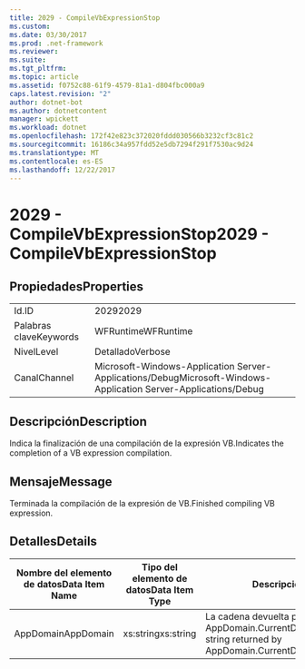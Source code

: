 ```yaml
---
title: 2029 - CompileVbExpressionStop
ms.custom: 
ms.date: 03/30/2017
ms.prod: .net-framework
ms.reviewer: 
ms.suite: 
ms.tgt_pltfrm: 
ms.topic: article
ms.assetid: f0752c88-61f9-4579-81a1-d804fbc000a9
caps.latest.revision: "2"
author: dotnet-bot
ms.author: dotnetcontent
manager: wpickett
ms.workload: dotnet
ms.openlocfilehash: 172f42e823c372020fddd030566b3232cf3c81c2
ms.sourcegitcommit: 16186c34a957fdd52e5db7294f291f7530ac9d24
ms.translationtype: MT
ms.contentlocale: es-ES
ms.lasthandoff: 12/22/2017
---
```

# <a name="2029---compilevbexpressionstop"></a><span data-ttu-id="b9d1c-102">2029 - CompileVbExpressionStop</span><span class="sxs-lookup"><span data-stu-id="b9d1c-102">2029 - CompileVbExpressionStop</span></span>
## <a name="properties"></a><span data-ttu-id="b9d1c-103">Propiedades</span><span class="sxs-lookup"><span data-stu-id="b9d1c-103">Properties</span></span>  
  
|||  
|-|-|  
|<span data-ttu-id="b9d1c-104">Id.</span><span class="sxs-lookup"><span data-stu-id="b9d1c-104">ID</span></span>|<span data-ttu-id="b9d1c-105">2029</span><span class="sxs-lookup"><span data-stu-id="b9d1c-105">2029</span></span>|  
|<span data-ttu-id="b9d1c-106">Palabras clave</span><span class="sxs-lookup"><span data-stu-id="b9d1c-106">Keywords</span></span>|<span data-ttu-id="b9d1c-107">WFRuntime</span><span class="sxs-lookup"><span data-stu-id="b9d1c-107">WFRuntime</span></span>|  
|<span data-ttu-id="b9d1c-108">Nivel</span><span class="sxs-lookup"><span data-stu-id="b9d1c-108">Level</span></span>|<span data-ttu-id="b9d1c-109">Detallado</span><span class="sxs-lookup"><span data-stu-id="b9d1c-109">Verbose</span></span>|  
|<span data-ttu-id="b9d1c-110">Canal</span><span class="sxs-lookup"><span data-stu-id="b9d1c-110">Channel</span></span>|<span data-ttu-id="b9d1c-111">Microsoft-Windows-Application Server-Applications/Debug</span><span class="sxs-lookup"><span data-stu-id="b9d1c-111">Microsoft-Windows-Application Server-Applications/Debug</span></span>|  
  
## <a name="description"></a><span data-ttu-id="b9d1c-112">Descripción</span><span class="sxs-lookup"><span data-stu-id="b9d1c-112">Description</span></span>  
 <span data-ttu-id="b9d1c-113">Indica la finalización de una compilación de la expresión VB.</span><span class="sxs-lookup"><span data-stu-id="b9d1c-113">Indicates the completion of a VB expression compilation.</span></span>  
  
## <a name="message"></a><span data-ttu-id="b9d1c-114">Mensaje</span><span class="sxs-lookup"><span data-stu-id="b9d1c-114">Message</span></span>  
 <span data-ttu-id="b9d1c-115">Terminada la compilación de la expresión de VB.</span><span class="sxs-lookup"><span data-stu-id="b9d1c-115">Finished compiling VB expression.</span></span>  
  
## <a name="details"></a><span data-ttu-id="b9d1c-116">Detalles</span><span class="sxs-lookup"><span data-stu-id="b9d1c-116">Details</span></span>  
  
|<span data-ttu-id="b9d1c-117">Nombre del elemento de datos</span><span class="sxs-lookup"><span data-stu-id="b9d1c-117">Data Item Name</span></span>|<span data-ttu-id="b9d1c-118">Tipo del elemento de datos</span><span class="sxs-lookup"><span data-stu-id="b9d1c-118">Data Item Type</span></span>|<span data-ttu-id="b9d1c-119">Descripción</span><span class="sxs-lookup"><span data-stu-id="b9d1c-119">Description</span></span>|  
|--------------------|--------------------|-----------------|  
|<span data-ttu-id="b9d1c-120">AppDomain</span><span class="sxs-lookup"><span data-stu-id="b9d1c-120">AppDomain</span></span>|<span data-ttu-id="b9d1c-121">xs:string</span><span class="sxs-lookup"><span data-stu-id="b9d1c-121">xs:string</span></span>|<span data-ttu-id="b9d1c-122">La cadena devuelta por AppDomain.CurrentDomain.FriendlyName.</span><span class="sxs-lookup"><span data-stu-id="b9d1c-122">The string returned by AppDomain.CurrentDomain.FriendlyName.</span></span>|
